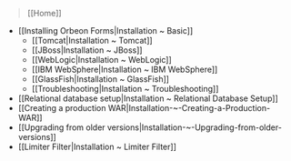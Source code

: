 > [[Home]]

- [[Installing Orbeon Forms|Installation ~ Basic]]
  - [[Tomcat|Installation ~ Tomcat]]
  - [[JBoss|Installation ~ JBoss]]
  - [[WebLogic|Installation ~ WebLogic]]
  - [[IBM WebSphere|Installation ~ IBM WebSphere]]
  - [[GlassFish|Installation ~ GlassFish]]
  - [[Troubleshooting|Installation ~ Troubleshooting]]
- [[Relational database setup|Installation ~ Relational Database Setup]]
- [[Creating a production WAR|Installation-~-Creating-a-Production-WAR]]
- [[Upgrading from older versions|Installation-~-Upgrading-from-older-versions]]
- [[Limiter Filter|Installation ~ Limiter Filter]]